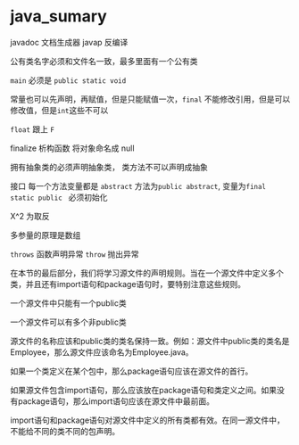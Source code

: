 # java_sumary
javadoc 文档生成器
javap 反编译

公有类名字必须和文件名一致，最多里面有一个公有类

`main` 必须是 `public static void`

常量也可以先声明，再赋值，但是只能赋值一次，`final` 不能修改引用，但是可以修改值，但是`int`这些不可以

`float` 跟上 `F`

finalize 析构函数 将对象命名成 null

拥有抽象类的必须声明抽象类， 类方法不可以声明成抽象

接口 每一个方法变量都是 `abstract` 方法为`public abstract`, 变量为`final static public ` 必须初始化

X^2 为取反

多参量的原理是数组

`throws` 函数声明异常
`throw` 抛出异常

在本节的最后部分，我们将学习源文件的声明规则。当在一个源文件中定义多个类，并且还有import语句和package语句时，要特别注意这些规则。

一个源文件中只能有一个public类

一个源文件可以有多个非public类

源文件的名称应该和public类的类名保持一致。例如：源文件中public类的类名是Employee，那么源文件应该命名为Employee.java。

如果一个类定义在某个包中，那么package语句应该在源文件的首行。

如果源文件包含import语句，那么应该放在package语句和类定义之间。如果没有package语句，那么import语句应该在源文件中最前面。

import语句和package语句对源文件中定义的所有类都有效。在同一源文件中，不能给不同的类不同的包声明。
